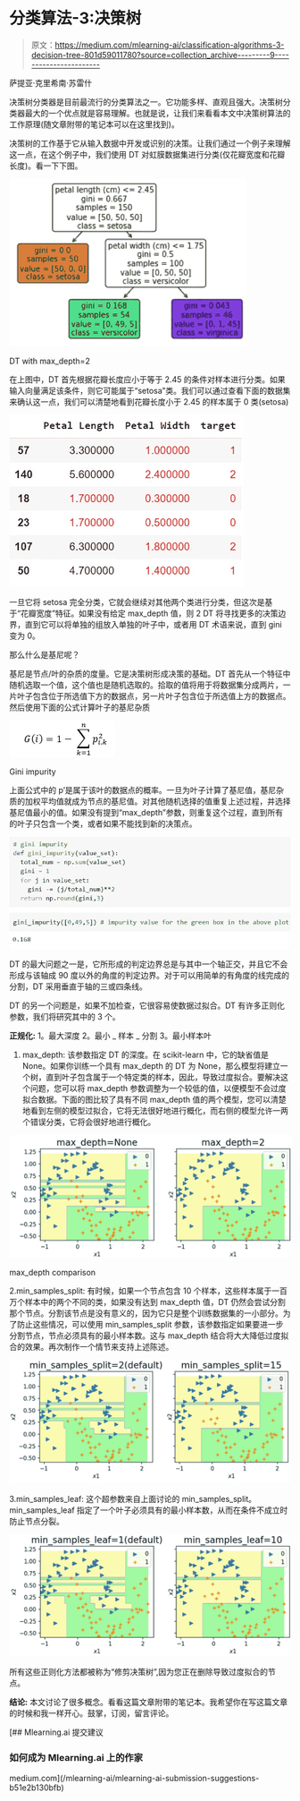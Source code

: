 # 分类算法-3:决策树

> 原文：<https://medium.com/mlearning-ai/classification-algorithms-3-decision-tree-801d59011780?source=collection_archive---------9----------------------->

萨提亚·克里希南·苏雷什

决策树分类器是目前最流行的分类算法之一。它功能多样、直观且强大。决策树分类器最大的一个优点就是容易理解。也就是说，让我们来看看本文中决策树算法的工作原理(随文章附带的笔记本可以在这里找到)。

决策树的工作基于它从输入数据中开发或识别的决策。让我们通过一个例子来理解这一点，在这个例子中，我们使用 DT 对虹膜数据集进行分类(仅花瓣宽度和花瓣长度)。看一下下图。

![](img/a95bea165d6be62759bed62b7200bb7c.png)

DT with max_depth=2

在上图中，DT 首先根据花瓣长度应小于等于 2.45 的条件对样本进行分类。如果输入向量满足该条件，则它可能属于“setosa”类。我们可以通过查看下面的数据集来确认这一点，我们可以清楚地看到花瓣长度小于 2.45 的样本属于 0 类(setosa)

![](img/82f05a69eb079cb41276437575704b76.png)

一旦它将 setosa 完全分类，它就会继续对其他两个类进行分类，但这次是基于“花瓣宽度”特征。如果没有给定 max_depth 值，则 2 DT 将寻找更多的决策边界，直到它可以将单独的组放入单独的叶子中，或者用 DT 术语来说，直到 gini 变为 0。

那么什么是基尼呢？

基尼是节点/叶的杂质的度量。它是决策树形成决策的基础。DT 首先从一个特征中随机选取一个值，这个值也是随机选取的。拾取的值将用于将数据集分成两片，一片叶子包含位于所选值下方的数据点，另一片叶子包含位于所选值上方的数据点。然后使用下面的公式计算叶子的基尼杂质

![](img/1ed9ab95b1be1e12e3ee45413f1dd167.png)

Gini impurity

上面公式中的 p’是属于该叶的数据点的概率。一旦为叶子计算了基尼值，基尼杂质的加权平均值就成为节点的基尼值。对其他随机选择的值重复上述过程，并选择基尼值最小的值。如果没有提到“max_depth”参数，则重复这个过程，直到所有的叶子只包含一个类，或者如果不能找到新的决策点。

![](img/6897b201fce6a6e96ab6b0ec4381efdb.png)

DT 的最大问题之一是，它所形成的判定边界总是与其中一个轴正交，并且它不会形成与该轴成 90 度以外的角度的判定边界。对于可以用简单的有角度的线完成的分割，DT 采用垂直于轴的三或四条线。

DT 的另一个问题是，如果不加检查，它很容易使数据过拟合。DT 有许多正则化参数，我们将研究其中的 3 个。

**正规化:**
1。最大深度
2。最小 _ 样本 _ 分割
3。最小样本叶

1.  max_depth:
    该参数指定 DT 的深度。在 scikit-learn 中，它的缺省值是 None。如果你训练一个具有 max_depth 的 DT 为 None，那么模型将建立一个树，直到叶子包含属于一个特定类的样本，因此，导致过度拟合。要解决这个问题，您可以将 max_depth 参数调整为一个较低的值，以便模型不会过度拟合数据。下面的图比较了具有不同 max_depth 值的两个模型，您可以清楚地看到左侧的模型过拟合，它将无法很好地进行概化，而右侧的模型允许一两个错误分类，它将会很好地进行概化。

![](img/5cc32957f94ca83d9d53c4f890675a32.png)

max_depth comparison

2.min_samples_split:
有时候，如果一个节点包含 10 个样本，这些样本属于一百万个样本中的两个不同的类，如果没有达到 max_depth 值，DT 仍然会尝试分割那个节点。分割该节点是没有意义的，因为它只是整个训练数据集的一小部分。为了防止这些情况，可以使用 min_samples_split 参数，该参数指定如果要进一步分割节点，节点必须具有的最小样本数。这与 max_depth 结合将大大降低过度拟合的效果。再次制作一个情节来支持上述陈述。

![](img/be38bd47caba095f6680c4fee722252d.png)

3.min_samples_leaf:
这个超参数来自上面讨论的 min_samples_split。min_samples_leaf 指定了一个叶子必须具有的最小样本数，从而在条件不成立时防止节点分裂。

![](img/5dd3d7acdfc966a0af3eccb4b26075c4.png)

所有这些正则化方法都被称为“修剪决策树”,因为您正在删除导致过度拟合的节点。

**结论:**
本文讨论了很多概念。看看这篇文章附带的笔记本。我希望你在写这篇文章的时候和我一样开心。鼓掌，订阅，留言评论。

[](/mlearning-ai/mlearning-ai-submission-suggestions-b51e2b130bfb) [## Mlearning.ai 提交建议

### 如何成为 Mlearning.ai 上的作家

medium.com](/mlearning-ai/mlearning-ai-submission-suggestions-b51e2b130bfb)